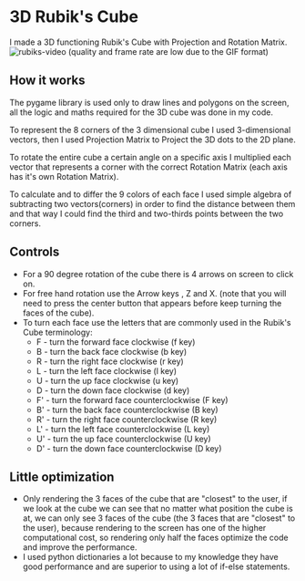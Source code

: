 # 3D Rubik's Cube
I made a 3D functioning Rubik's Cube with Projection and Rotation Matrix.
![rubiks-video](example.gif)
(quality and frame rate are low due to the GIF format)
## How it works
The pygame library is used only to draw lines and polygons on the screen, all the logic and maths required for the 3D cube was done in my code.

To represent the 8 corners of the 3 dimensional cube I used 3-dimensional vectors, then I used Projection Matrix to Project the 3D dots to the 2D plane.

To rotate the entire cube a certain angle on a specific axis I multiplied each vector that represents a corner with the correct Rotation Matrix (each axis has it's own Rotation Matrix). 

To calculate and to differ the 9 colors of each face I used simple algebra of subtracting two vectors(corners) in order to find the distance between them and that way I could find the third and two-thirds points between the two corners.

## Controls 
* For a 90 degree rotation of the cube there is 4 arrows on screen to click on.
* For free hand rotation use the Arrow keys , Z and X. (note that you will need to press the center button that appears before keep turning the faces of the cube).
* To turn each face use the letters that are commonly used in the Rubik's Cube terminology:
  * F - turn the forward face clockwise (f key)
  * B - turn the back face clockwise (b key)
  * R - turn the right face clockwise (r key)
  * L - turn the left face clockwise (l key)
  * U - turn the up face clockwise (u key)
  * D - turn the down face clockwise (d key)
  * F' - turn the forward face counterclockwise (F key)
  * B' - turn the back face counterclockwise (B key)
  * R' - turn the right face counterclockwise (R key)
  * L' - turn the left face counterclockwise (L key)
  * U' - turn the up face counterclockwise (U key)
  * D' - turn the down face counterclockwise (D key)

## Little optimization
* Only rendering the 3 faces of the cube that are "closest" to the user, if we look at the cube we can see that no matter what position the cube is at, we can only see 3 faces of the cube (the 3 faces that are "closest" to the user), because rendering to the screen has one of the higher computational cost, so rendering only half the faces optimize the code and improve the performance.
* I used python dictionaries a lot because to my knowledge they have good performance and are superior to using a lot of if-else statements.
